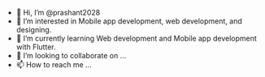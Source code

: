 - 👋 Hi, I’m @prashant2028
- 👀 I’m interested in Mobile app development, web development, and designing.
- 🌱 I’m currently learning Web development and Mobile app development with Flutter.
- 💞️ I’m looking to collaborate on ...
- 📫 How to reach me ...

<!---
prashant2028/prashant2028 is a ✨ special ✨ repository because its `README.md` (this file) appears on your GitHub profile.
You can click the Preview link to take a look at your changes.
--->
